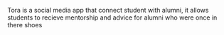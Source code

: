  Tora is a social media app that connect student with alumni, it allows students to recieve mentorship and advice for alumni who were once in there shoes
